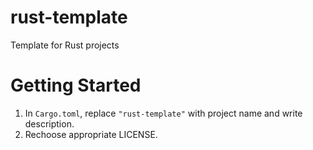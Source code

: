 # rust-template
Template for Rust projects

# Getting Started

1. In `Cargo.toml`, replace `"rust-template"` with project name and write description.
2. Rechoose appropriate LICENSE.
